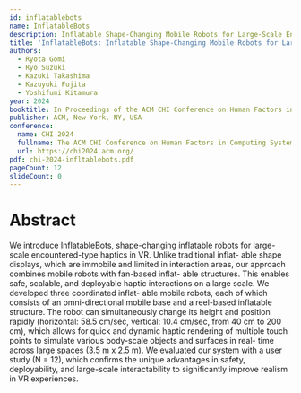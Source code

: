 ```yaml
---
id: inflatablebots
name: InflatableBots
description: Inflatable Shape-Changing Mobile Robots for Large-Scale Encountered-Type Haptics in VR
title: 'InflatableBots: Inflatable Shape-Changing Mobile Robots for Large-Scale Encountered-Type Haptics in VR'
authors:
  - Ryota Gomi
  - Ryo Suzuki
  - Kazuki Takashima
  - Kazuyuki Fujita
  - Yoshifumi Kitamura
year: 2024
booktitle: In Proceedings of the ACM CHI Conference on Human Factors in Computing Systems (CHI '24)
publisher: ACM, New York, NY, USA
conference:
  name: CHI 2024
  fullname: The ACM CHI Conference on Human Factors in Computing Systems (CHI 2024)
  url: https://chi2024.acm.org/
pdf: chi-2024-infltablebots.pdf
pageCount: 12
slideCount: 0
---
```


# Abstract

We introduce InflatableBots, shape-changing inflatable robots for large-scale encountered-type haptics in VR. Unlike traditional inflat- able shape displays, which are immobile and limited in interaction areas, our approach combines mobile robots with fan-based inflat- able structures. This enables safe, scalable, and deployable haptic interactions on a large scale. We developed three coordinated inflat- able mobile robots, each of which consists of an omni-directional mobile base and a reel-based inflatable structure. The robot can simultaneously change its height and position rapidly (horizontal: 58.5 cm/sec, vertical: 10.4 cm/sec, from 40 cm to 200 cm), which allows for quick and dynamic haptic rendering of multiple touch points to simulate various body-scale objects and surfaces in real- time across large spaces (3.5 m x 2.5 m). We evaluated our system with a user study (N = 12), which confirms the unique advantages in safety, deployability, and large-scale interactability to significantly improve realism in VR experiences.